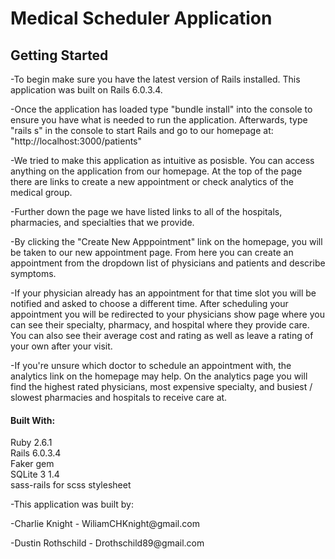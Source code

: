 <h1>Medical Scheduler Application</h1>

<h2>Getting Started</h2>
<p>-To begin make sure you have the latest version of Rails installed. This application was built on Rails 6.0.3.4.</p>

<p>-Once the application has loaded type "bundle install" into the console to ensure you have what is needed to run the application. Afterwards, type "rails s" in the console to start Rails and go to our homepage at: "http://localhost:3000/patients" </p>

<p>-We tried to make this application as intuitive as posisble. You can access anything on the application from our homepage. At the top of the page there are links to create a new appointment or check analytics of the medical group. </p>

<p>-Further down the page we have listed links to all of the hospitals, pharmacies, and specialties that we provide. </p>

<p>-By clicking the "Create New Apppointment" link on the homepage, you will be taken to our new appointment page. From here you can create an appointment from the dropdown list of physicians and patients and describe symptoms. </p>

<p>-If your physician already has an appointment for that time slot you will be notified and asked to choose a different time. After scheduling your appointment you will be redirected to your physicians show page where you can see their specialty, pharmacy, and hospital where they provide care. You can also see their average cost and rating as well as leave a rating of your own after your visit.</p>

<p>-If you're unsure which doctor to schedule an appointment with, the analytics link on the homepage may help. On the analytics page you will find the highest rated physicians, most expensive specialty, and busiest / slowest pharmacies and hospitals to receive care at. </p>

<h4>Built With:</h4>
<p>Ruby 2.6.1 <br>
Rails 6.0.3.4 <br>
Faker gem<br>
SQLite 3 1.4<br>
sass-rails for scss stylesheet</p>


<p>-This application was built by:</p>
<p>-Charlie Knight - WiliamCHKnight@gmail.com</p>
<p>-Dustin Rothschild - Drothschild89@gmail.com</p>